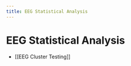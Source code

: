 ```yaml
---
title: EEG Statistical Analysis
---
```


# EEG Statistical Analysis
- [[EEG Cluster Testing]]


















